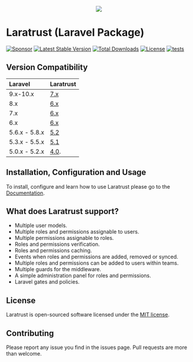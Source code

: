<p align="center"><img src="https://cdn.rawgit.com/santigarcor/laratrust/135aa15fecd22a512c444389d1f8cb94e72d0fa7/docs/img/laratrust.svg"></p>

# Laratrust (Laravel Package)

[![Sponsor](https://img.shields.io/badge/sponsor-30363D?style=for-the-badge&logo=GitHub-Sponsors&logoColor=#white)](//github.com/sponsors/santigarcor)
[![Latest Stable Version](https://poser.pugx.org/santigarcor/laratrust/v?style=for-the-badge)](//packagist.org/packages/santigarcor/laratrust)
[![Total Downloads](https://poser.pugx.org/santigarcor/laratrust/downloads?style=for-the-badge)](//packagist.org/packages/santigarcor/laratrust)
[![License](https://poser.pugx.org/santigarcor/laratrust/license?style=for-the-badge)](//packagist.org/packages/santigarcor/laratrust)
[![tests](https://github.com/santigarcor/laratrust/workflows/tests/badge.svg)](https://github.com/santigarcor/laratrust/actions?query=workflow%3Atests)

## Version Compatibility

| Laravel       | Laratrust                                           |
| :------------ | :-------------------------------------------------- |
| 9.x-10.x      | [7.x](//laratrust.santigarcor.me/docs/7.x/)         |
| 8.x           | [6.x](//laratrust.santigarcor.me/docs/6.x/)         |
| 7.x           | [6.x](//laratrust.santigarcor.me/docs/6.x/)         |
| 6.x           | [6.x](//laratrust.santigarcor.me/docs/6.x/)         |
| 5.6.x - 5.8.x | [5.2](//laratrust.santigarcor.me/docs/5.2/)         |
| 5.3.x - 5.5.x | [5.1](//laratrust.santigarcor.me/docs/5.1/)         |
| 5.0.x - 5.2.x | [4.0](//github.com/santigarcor/laratrust/tree/4.0). |

## Installation, Configuration and Usage

To install, configure and learn how to use Laratrust please go to the [Documentation](https://laratrust.santigarcor.me/).

## What does Laratrust support?

- Multiple user models.
- Multiple roles and permissions assignable to users.
- Multiple permissions assignable to roles.
- Roles and permissions verification.
- Roles and permissions caching.
- Events when roles and permissions are added, removed or synced.
- Multiple roles and permissions can be added to users within teams.
- Multiple guards for the middleware.
- A simple administration panel for roles and permissions.
- Laravel gates and policies.

## License

Laratrust is open-sourced software licensed under the [MIT license](http://opensource.org/licenses/MIT).

## Contributing

Please report any issue you find in the issues page. Pull requests are more than welcome.
